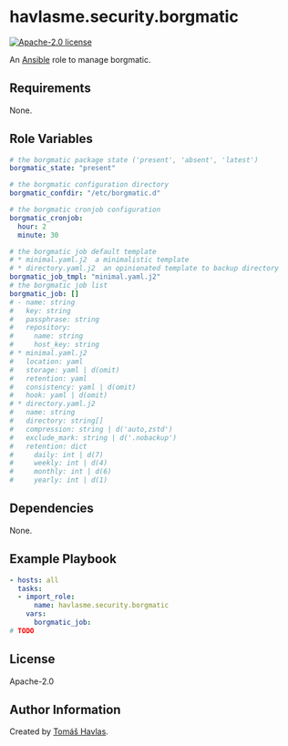 havlasme.security.borgmatic
===========================

[![Apache-2.0 license][license-image]][license-link]

An [Ansible](https://www.ansible.com/) role to manage borgmatic.

Requirements
------------

None.

Role Variables
--------------

```yaml
# the borgmatic package state ('present', 'absent', 'latest')
borgmatic_state: "present"

# the borgmatic configuration directory
borgmatic_confdir: "/etc/borgmatic.d"

# the borgmatic cronjob configuration
borgmatic_cronjob:
  hour: 2
  minute: 30

# the borgmatic job default template
# * minimal.yaml.j2  a minimalistic template
# * directory.yaml.j2  an opinionated template to backup directory
borgmatic_job_tmpl: "minimal.yaml.j2"
# the borgmatic job list
borgmatic_job: []
# - name: string
#   key: string
#   passphrase: string
#   repository:
#     name: string
#     host_key: string
# * minimal.yaml.j2
#   location: yaml
#   storage: yaml | d(omit)
#   retention: yaml
#   consistency: yaml | d(omit)
#   hook: yaml | d(omit)
# * directory.yaml.j2
#   name: string
#   directory: string[]
#   compression: string | d('auto,zstd')
#   exclude_mark: string | d('.nobackup')
#   retention: dict
#     daily: int | d(7)
#     weekly: int | d(4)
#     monthly: int | d(6)
#     yearly: int | d(1)
```

Dependencies
------------

None.

Example Playbook
----------------

```yaml
- hosts: all
  tasks:
  - import_role:
      name: havlasme.security.borgmatic
    vars:
      borgmatic_job:
# TODO
```

License
-------

Apache-2.0

Author Information
------------------

Created by [Tomáš Havlas](https://havlas.me/).

[license-image]: https://img.shields.io/badge/license-Apache2.0-blue.svg?style=flat-square
[license-link]: ../../LICENSE
